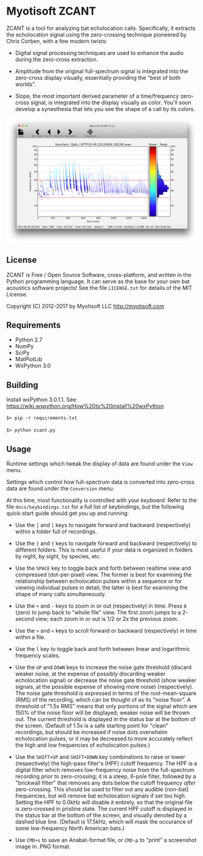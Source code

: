 # Myotisoft ZCANT

ZCANT is a tool for analyzing bat echolocation calls. Specifically, it extracts the echolocation
signal using the zero-crossing technique pioneered by Chris Corben, with a few modern twists:

- Digital signal processing techniques are used to enhance the audio during the zero-cross
  extraction.

- Amplitude from the original full-spectrum signal is integrated into the zero-cross display
  visually, essentially providing the "best of both worlds".

- Slope, the most important derived parameter of a time/frequency zero-cross signal, is integrated
  into the display visually as color. You'll soon develop a synesthesia that lets you see the shape
  of a call by its colors.

![ZCANT Screenshot](/docs/images/zcant_screenshot.png?raw=true "ZCANT Screenshot")


## License

ZCANT is Free / Open Source Software, cross-platform, and written in the Python programming
language. It can serve as the base for your own bat acoustics software projects! See the file
`LICENSE.txt` for details of the MIT License.

Copyright (C) 2012-2017 by Myotisoft LLC <http://myotisoft.com>


## Requirements

- Python 2.7
- NumPy
- SciPy
- MatPlotLib
- WxPython 3.0


## Building

Install wxPython 3.0.1.1. See: https://wiki.wxpython.org/How%20to%20install%20wxPython

    $> pip -r requirements.txt

    $> python zcant.py


## Usage

Runtime settings which tweak the display of data are found under the `View` menu.

Settings which control how full-spectrum data is converted into zero-cross data are found under
the `Conversion` menu.

At this time, most functionality is controlled with your *keyboard*. Refer to the file 
`docs/keybindings.txt` for a full list of keybindings, but the following quick-start guide should
get you up and running:

* Use the `]` and `[` keys to navigate forward and backward (respectively) within a folder full of recordings.

* Use the `}` and `{` keys to navigate forward and backward (respectively) to different folders.
  This is most useful if your data is organized in folders by night, by sight, by species, etc.

* Use the `SPACE` key to toggle back and forth between realtime view and compressed (dot-per-pixel)
  view. The former is best for examining the relationship between echolocation pulses within a
  sequence or for viewing individual pulses in detail; the latter is best for examining the shape of
  many calls simultaneously.

* Use the `+` and `-` keys to zoom in or out (respectively) in time. Press `0` (zero) to jump back
  to "whole file" view. The first zoom jumps to a 2-second view; each zoom in or out is 1/2 or 2x
  the previous zoom.

* Use the `>` and `<` keys to scroll forward or backward (respectively) in time within a file.

* Use the `l` key to toggle back and forth between linear and logarithmic frequency scales.

* Use the `UP` and `DOWN` keys to increase the noise gate threshold (discard weaker noise, at the
  expense of possibly discarding weaker echolocation signal) or decrease the noise gate threshold 
  (show weaker signals, at the possible expense of showing more noise) (respectively). The noise
  gate threshold is expressed in terms of the root-mean-square (RMS) of the recording, which can be
  thought of as its "noise floor". A threshold of "1.5x RMS" means that only portions of the signal
  which are 150% of the noise floor will be displayed; weaker noise will be thrown out. The current
  threshold is displayed in the status bar at the bottom of the screen. (Default of 1.5x is a safe
  starting point for "clean" recordings, but should be increased if noise dots overwhelm
  echolocation pulses, or it may be decreased to more accurately reflect the high and low
  frequencies of echolocation pulses.)

* Use the `SHIFT+UP` and `SHIFT+DOWN` key combinations to raise or lower (respectively) the
  high-pass filter's (HPF) cutoff frequency. The HPF is a digital filter which removes low-frequency
  noise from the full-spectrum recording prior to zero-crossing; it is a steep, 6-pole filter,
  followed by a "brickwall filter" that removes any dots below the cutoff frequency *after*
  zero-crossing. This should be used to filter out any audible (non-bat) frequencies, but will
  remove bat echolocation signals if set too high. Setting the HPF to 0.0kHz will disable it
  entirely, so that the original file is zero-crossed in pristine state. The current HPF cutoff
  is displayed in the status bar at the bottom of the screen, and visually denoted by a dashed
  blue line. (Default is 17.5kHz, which will mask the occurance of some low-frequency North
  American bats.)
 
 * Use `CMD+s` to save an Anabat-format file, or `CMD-p` to "print" a screenshot image in .PNG format.
 
